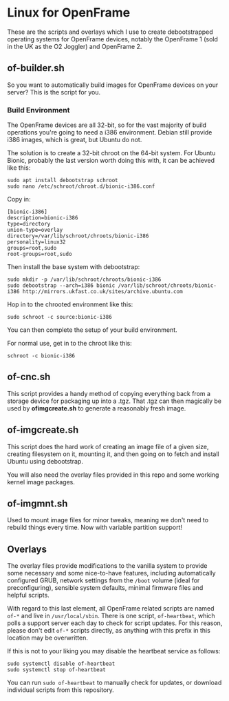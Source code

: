 Linux for OpenFrame
====================

These are the scripts and overlays which I use to create debootstrapped operating systems for OpenFrame devices, notably the OpenFrame 1 (sold in the UK as the O2 Joggler) and OpenFrame 2.


of-builder.sh
--------------

So you want to automatically build images for OpenFrame devices on your server? This is the script for you.

### Build Environment

The OpenFrame devices are all 32-bit, so for the vast majority of build operations you're going to need a i386 environment. Debian still provide i386 images, which is great, but Ubuntu do not.

The solution is to create a 32-bit chroot on the 64-bit system. For Ubuntu Bionic, probably the last version worth doing this with, it can be achieved like this:

```
sudo apt install debootstrap schroot
sudo nano /etc/schroot/chroot.d/bionic-i386.conf
```

Copy in:

```
[bionic-i386]
description=bionic-i386
type=directory
union-type=overlay
directory=/var/lib/schroot/chroots/bionic-i386
personality=linux32
groups=root,sudo
root-groups=root,sudo
```

Then install the base system with debootstrap:

```
sudo mkdir -p /var/lib/schroot/chroots/bionic-i386
sudo debootstrap --arch=i386 bionic /var/lib/schroot/chroots/bionic-i386 http://mirrors.ukfast.co.uk/sites/archive.ubuntu.com
```

Hop in to the chrooted environment like this:

```
sudo schroot -c source:bionic-i386
```

You can then complete the setup of your build environment.

For normal use, get in to the chroot like this:

```
schroot -c bionic-i386
```


of-cnc.sh
----------

This script provides a handy method of copying everything back from a storage device for packaging up into a .tgz. That .tgz can then magically be used by __ofimgcreate.sh__ to generate a reasonably fresh image.


of-imgcreate.sh
----------------

This script does the hard work of creating an image file of a given size, creating  filesystem on it, mounting it, and then going on to fetch and install Ubuntu using debootstrap.

You will also need the overlay files provided in this repo and some working kernel image packages.


of-imgmnt.sh
-------------

Used to mount image files for minor tweaks, meaning we don't need to rebuild things every time. Now with variable partition support!

Overlays
---------

The overlay files provide modifications to the vanilla system to provide some necessary and some nice-to-have features, including automatically configured GRUB, network settings from the `/boot` volume (ideal for preconfiguring), sensible system defaults, minimal firmware files and helpful scripts.

With regard to this last element, all OpenFrame related scripts are named `of-*` and live in `/usr/local/sbin`. There is one script, `of-heartbeat`, which polls a support server each day to check for script updates. For this reason, please don't edit `of-*` scripts directly, as anything with this prefix in this location may be overwritten.

If this is not to your liking you may disable the heartbeat service as follows:

```
sudo systemctl disable of-heartbeat
sudo systemctl stop of-heartbeat
```

You can run `sudo of-heartbeat` to manually check for updates, or download individual scripts from this repository.